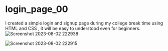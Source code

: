 # login_page_00
I created a simple login and signup page during my college break time using HTML and CSS , it will be easy to understood even for beginners.
![Screenshot 2023-08-02 222938](https://github.com/krishna0480/login_page_00/assets/116021061/4433745d-1e3e-439c-83fa-d0ac501a071e)

![Screenshot 2023-08-02 222915](https://github.com/krishna0480/login_page_00/assets/116021061/c8a25975-a4be-463f-9ae4-480f62f697cd)
